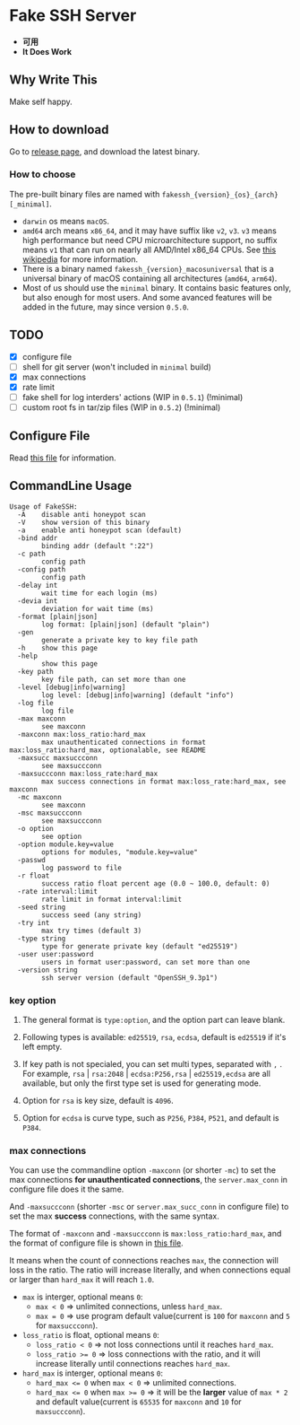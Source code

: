 # Fake SSH Server

* __可用__
* __It Does Work__

## Why Write This

Make self happy.

## How to download

Go to [release page](https://github.com/hugefiver/fakessh/releases/latest), and download the latest binary.

### How to choose

The pre-built binary files are named with `fakessh_{version}_{os}_{arch}[_minimal]`.

* `darwin` os means `macOS`.
* `amd64` arch means `x86_64`, and it may have suffix like `v2`, `v3`. `v3` means high performance but need CPU microarchitecture support, no suffix means `v1` that can run on nearly all AMD/Intel x86_64 CPUs. See [this wikipedia](https://en.wikipedia.org/wiki/X86-64#Microarchitecture_levels) for more information.
* There is a binary named `fakessh_{version}_macosuniversal` that is a universal binary of macOS containing all architectures (`amd64`, `arm64`).
* Most of us should use the `minimal` binary. It contains basic features only, but also enough for most users. And some avanced features will be added in the future, may since version `0.5.0`.

## TODO

* [x] configure file
* [ ] shell for git server (won't included in `minimal` build)
* [x] max connections
* [x] rate limit
* [ ] fake shell for log interders' actions (WIP in `0.5.1`) (!minimal)
* [ ] custom root fs in tar/zip files (WIP in `0.5.2`) (!minimal)

## Configure File

Read [this file](./conf/config.toml) for information.

## CommandLine Usage

```text
Usage of FakeSSH:
  -A    disable anti honeypot scan
  -V    show version of this binary
  -a    enable anti honeypot scan (default)
  -bind addr
        binding addr (default ":22")
  -c path
        config path
  -config path
        config path
  -delay int
        wait time for each login (ms)
  -devia int
        deviation for wait time (ms)
  -format [plain|json]
        log format: [plain|json] (default "plain")
  -gen
        generate a private key to key file path
  -h    show this page
  -help
        show this page
  -key path
        key file path, can set more than one
  -level [debug|info|warning]
        log level: [debug|info|warning] (default "info")
  -log file
        log file
  -max maxconn
        see maxconn
  -maxconn max:loss_ratio:hard_max
        max unauthenticated connections in format max:loss_ratio:hard_max, optionalable, see README
  -maxsucc maxsuccconn
        see maxsuccconn
  -maxsuccconn max:loss_rate:hard_max
        max success connections in format max:loss_rate:hard_max, see maxconn
  -mc maxconn
        see maxconn
  -msc maxsuccconn
        see maxsuccconn
  -o option
        see option
  -option module.key=value
        options for modules, "module.key=value"
  -passwd
        log password to file
  -r float
        success ratio float percent age (0.0 ~ 100.0, default: 0)
  -rate interval:limit
        rate limit in format interval:limit
  -seed string
        success seed (any string)
  -try int
        max try times (default 3)
  -type string
        type for generate private key (default "ed25519")
  -user user:password
        users in format user:password, can set more than one
  -version string
        ssh server version (default "OpenSSH_9.3p1")
```

### key option

1. The general format is `type:option`, and the option part can leave blank.

2. Following types is available: `ed25519`, `rsa`, `ecdsa`, default is `ed25519` if it's left empty.

3. If key path is not specialed, you can set multi types, separated with `,` . For example, `rsa` | `rsa:2048` | `ecdsa:P256,rsa` | `ed25519,ecdsa` are all available, but only the first type set is used for generating mode.

4. Option for `rsa` is key size, default is `4096`.

5. Option for `ecdsa` is curve type, such as `P256`, `P384`, `P521`, and default is `P384`.

### max connections

You can use the commandline option `-maxconn` (or shorter `-mc`) to set the max connections __for unauthenticated connections__, the `server.max_conn` in configure file does it the same.

And `-maxsuccconn` (shorter `-msc` or `server.max_succ_conn` in configure file) to set the max __success__ connections, with the same syntax.

The format of `-maxconn` and `-maxsuccconn` is `max:loss_ratio:hard_max`, and the format of configure file is shown in [this file](./conf/config.toml).

It means when the count of connections reaches `max`, the connection will loss in the ratio. The ratio will increase literally, and when connections equal or larger than `hard_max` it will reach `1.0`.

* `max` is interger, optional means `0`:
  * `max < 0` => unlimited connections, unless `hard_max`.
  * `max = 0` => use program default value(current is `100` for `maxconn` and `5` for `maxsuccconn`).
* `loss_ratio` is float, optional means `0`:
  * `loss_ratio < 0` => not loss connections until it reaches `hard_max`.
  * `loss_ratio >= 0` => loss connections with the ratio, and it will increase literally until connections reaches `hard_max`.
* `hard_max` is interger, optional means `0`:
  * `hard_max <= 0` when `max < 0` => unlimited connections.
  * `hard_max <= 0` when `max >= 0` => it will be the __larger__ value of `max * 2` and default value(current is `65535` for `maxconn` and `10` for `maxsuccconn`).
